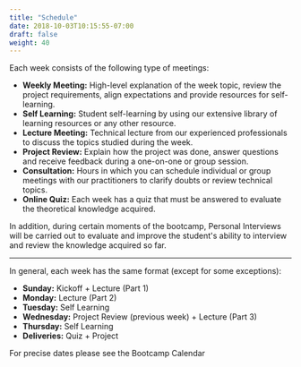 ```yaml
---
title: "Schedule"
date: 2018-10-03T10:15:55-07:00
draft: false
weight: 40
---
```


Each week consists of the following type of meetings:
 
- **Weekly Meeting:** High-level explanation of the week topic, review the project requirements, align expectations and provide resources for self-learning.
- **Self Learning:** Student self-learning by using our extensive library of learning resources or any other resource.
- **Lecture Meeting:** Technical lecture from our experienced professionals to discuss the topics studied during the week.
- **Project Review:** Explain how the project was done, answer questions and receive feedback during a one-on-one or group session.
- **Consultation:** Hours in which you can schedule individual or group meetings with our practitioners to clarify doubts or review technical topics.
- **Online Quiz:** Each week has a quiz that must be answered to evaluate the theoretical knowledge acquired.
 
In addition, during certain moments of the bootcamp, Personal Interviews will be carried out to evaluate and improve the student's ability to interview and review the knowledge acquired so far.

---

In general, each week has the same format (except for some exceptions):
 
- **Sunday:** Kickoff + Lecture (Part 1)
- **Monday:** Lecture (Part 2)
- **Tuesday:** Self Learning
- **Wednesday:** Project Review (previous week) + Lecture (Part 3)
- **Thursday:** Self Learning
- **Deliveries:** Quiz + Project

For precise dates please see the Bootcamp Calendar
